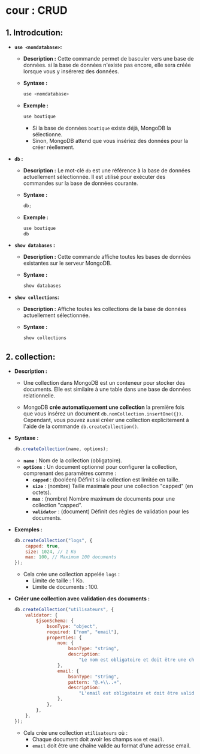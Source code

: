 # cour : **CRUD**

## 1. **Introdcution:**

-   **`use <nomdatabase>`:**

    -   **Description :** Cette commande permet de basculer vers une base de données. si la base de données n'existe pas encore, elle sera créée lorsque vous y insérerez des données.

    -   **Syntaxe :**

        ```javascript
        use <nomdatabase>
        ```

    -   **Exemple :**

        ```javascript
        use boutique
        ```

        -   Si la base de données `boutique` existe déjà, MongoDB la sélectionne.
        -   Sinon, MongoDB attend que vous insériez des données pour la créer réellement.

-   **`db` :**

    -   **Description :** Le mot-clé `db` est une référence à la base de données actuellement sélectionnée. Il est utilisé pour exécuter des commandes sur la base de données courante.

    -   **Syntaxe :**

        ```javascript
        db;
        ```

    -   **Exemple :**

        ```javascript
        use boutique
        db
        ```

-   **`show databases` :**

    -   **Description :** Cette commande affiche toutes les bases de données existantes sur le serveur MongoDB.

    -   **Syntaxe :**

        ```javascript
        show databases
        ```

-   **`show collections`:**

    -   **Description :** Affiche toutes les collections de la base de données actuellement sélectionnée.

    -   **Syntaxe :**

        ```javascript
        show collections
        ```

## 2. **collection:**

-   **Description :**

    -   Une collection dans MongoDB est un conteneur pour stocker des documents. Elle est similaire à une table dans une base de données relationnelle.

    -   MongoDB **crée automatiquement une collection** la première fois que vous insérez un document `db.nomCollection.insertOne({})`. Cependant, vous pouvez aussi créer une collection explicitement à l'aide de la commande `db.createCollection()`.

-   **Syntaxe :**

    ```javascript
    db.createCollection(name, options);
    ```

    -   **`name`** : Nom de la collection (obligatoire).
    -   **`options`** : Un document optionnel pour configurer la collection, comprenant des paramètres comme :
        -   **`capped`** : (booléen) Définit si la collection est limitée en taille.
        -   **`size`** : (nombre) Taille maximale pour une collection "capped" (en octets).
        -   **`max`** : (nombre) Nombre maximum de documents pour une collection "capped".
        -   **`validator`** : (document) Définit des règles de validation pour les documents.

-   **Exemples :**

    ```javascript
    db.createCollection("logs", {
        capped: true,
        size: 1024, // 1 Ko
        max: 100, // Maximum 100 documents
    });
    ```

    -   Cela crée une collection appelée `logs` :
        -   Limite de taille : 1 Ko.
        -   Limite de documents : 100.

-   **Créer une collection avec validation des documents :**

    ```javascript
    db.createCollection("utilisateurs", {
        validator: {
            $jsonSchema: {
                bsonType: "object",
                required: ["nom", "email"],
                properties: {
                    nom: {
                        bsonType: "string",
                        description:
                            "Le nom est obligatoire et doit être une chaîne.",
                    },
                    email: {
                        bsonType: "string",
                        pattern: "@.+\\..+",
                        description:
                            "L'email est obligatoire et doit être valide.",
                    },
                },
            },
        },
    });
    ```

    -   Cela crée une collection `utilisateurs` où :
        -   Chaque document doit avoir les champs `nom` et `email`.
        -   `email` doit être une chaîne valide au format d'une adresse email.
